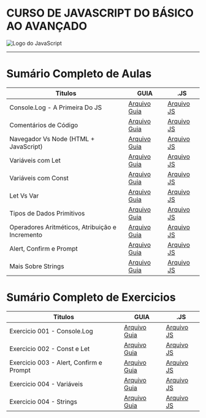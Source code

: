 # CURSO DE JAVASCRIPT DO BÁSICO AO AVANÇADO

<img src="https://res.cloudinary.com/practicaldev/image/fetch/s--ohpJlve1--/c_imagga_scale,f_auto,fl_progressive,h_420,q_auto,w_1000/https://res.cloudinary.com/drquzbncy/image/upload/v1586605549/javascript_banner_sxve2l.jpg" alt="Logo do JavaScript"></img>

---

# Sumário Completo de Aulas

| Titulos                                         | GUIA                                        | .JS                                                |
| ----------------------------------------------- | ------------------------------------------- | -------------------------------------------------- |
| Console.Log - A Primeira Do JS                  | [Arquivo Guia](#)                           | [Arquivo JS](js.AULAS/aula.001/index.js)           |
| Comentários de Código                           | [Arquivo Guia](#)                           | [Arquivo JS](js.AULAS/aula.002/index.js)           |
| Navegador Vs Node (HTML + JavaScript)           | [Arquivo Guia](js.AULAS/aula.003/README.md) | [Arquivo JS](js.AULAS/aula.003/assets/js/index.js) |
| Variáveis com Let                               | [Arquivo Guia](js.AULAS/aula.004/README.md) | [Arquivo JS](js.AULAS/aula.004/index.js)           |
| Variáveis com Const                             | [Arquivo Guia](js.AULAS/aula.005/README.md) | [Arquivo JS](js.AULAS/aula.005/index.js)           |
| Let Vs Var                                      | [Arquivo Guia](js.AULAS/aula.006/README.md) | [Arquivo JS](js.AULAS/aula.006/index.js)           |
| Tipos de Dados Primitivos                       | [Arquivo Guia](#)                           | [Arquivo JS](js.AULAS/aula.007/index.js)           |
| Operadores Aritméticos, Atribuição e Incremento | [Arquivo Guia](#)                           | [Arquivo JS](js.AULAS/aula.008/index.js)           |
| Alert, Confirm e Prompt                         | [Arquivo Guia](js.AULAS/aula.009/README.md) | [Arquivo JS](js.AULAS/aula.009/assets/js/index.js) |
| Mais Sobre Strings                              | [Arquivo Guia](js.AULAS/aula.010/README.md) | [Arquivo JS](js.AULAS/aula.010/index.js)           |

# Sumário Completo de Exercicios
| Titulos                                 | GUIA              | .JS                                                |
| --------------------------------------- | ----------------- | -------------------------------------------------- |
| Exercicio 001 - Console.Log             | [Arquivo Guia](#) | [Arquivo JS](./js.EX/ex001/index.js)               |
| Exercicio 002 - Const e Let             | [Arquivo Guia](#) | [Arquivo JS](./js.EX/ex002/index.js)               |
| Exercicio 003 - Alert, Confirm e Prompt | [Arquivo Guia](#) | [Arquivo JS](./js.EX/ex003/assets/script/index.js) |
| Exercicio 004 - Variáveis               | [Arquivo Guia](#) | [Arquivo JS](./js.EX/ex004/index.js)               |
| Exercicio 004 - Strings                 | [Arquivo Guia](#) | [Arquivo JS](./js.EX/ex005/assets/js/index.js)     |